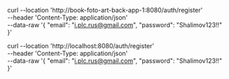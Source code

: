 curl --location 'http://book-foto-art-back-app-1:8080/auth/register' \
--header 'Content-Type: application/json' \
--data-raw '{
    "email": "i.plc.rus@gmail.com",
    "password": "Shalimov123!!"
}'

curl --location 'http://localhost:8080/auth/register' \
--header 'Content-Type: application/json' \
--data-raw '{
    "email": "i.plc.rus@gmail.com",
    "password": "Shalimov123!!"
}'